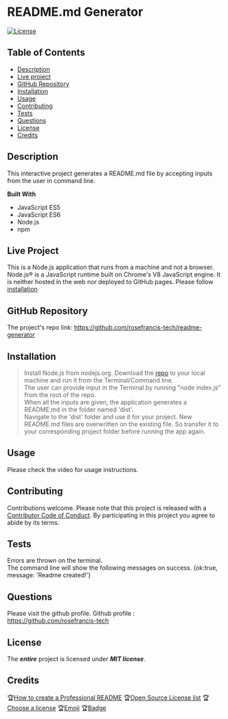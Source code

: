 
# README.md Generator
   
[![License](https://img.shields.io/badge/License-MIT-yellow)](https://choosealicense.com/licenses/mit/) 
    
## Table of Contents
* [Description](#Description)
* [Live project](#Live-project)
* [GitHub Repository](#GitHub-Repository)
* [Installation](#Installation)
* [Usage](#Usage)
* [Contributing](#Contributing)
* [Tests](#Tests)
* [Questions](#Questions)
* [License](#License)
* [Credits](#Credits)

## Description 
This interactive project generates a README.md file by accepting inputs from the user in command line.

**Built With**
* JavaScript ES5  
* JavaScript ES6  
* Node.js  
* npm

## Live Project
This is a Node.js application that runs from a machine and not a browser. Node.js® is a JavaScript runtime built on Chrome's V8 JavaScript engine. It is neither hosted in the web nor deployed to GitHub pages. Please follow [installation](#Installation)

## GitHub Repository
The project's repo link: https://github.com/rosefrancis-tech/readme-generator

## Installation
>   Install Node.js from nodejs.org.
>   Download the [repo](https://github.com/rosefrancis-tech/readme-generator) to your local machine and run it from the Terminal/Command line.  
>   The user can provide input in the Terminal by running "node index.js" from the root of the repo.  
>   When all the inputs are given, the application generates a README.md in the folder named 'dist'.  
>   Navigate to the 'dist' folder and use it for your project.
>   New README.md files are overwritten on the existing file. So transfer it to your corresponding project folder before running the app again.

## Usage
Please check the video for usage instructions.

## Contributing
Contributions welcome.
Please note that this project is released with a [Contributor Code of Conduct](https://www.contributor-covenant.org/version/2/0/code_of_conduct/ "contributor-covenant.org"). By participating in this project you agree to abide by its terms.

## Tests
Errors are thrown on the terminal.  
The command line will show the following messages on success. 
    {ok:true, message: 'Readme created!'}

## Questions
Please visit the github profile.
Github profile : https://github.com/rosefrancis-tech

## License   
The ***entire*** project is licensed under ***MIT license***.      
        
## Credits  
:trophy:[How to create a Professional README](./readme-guide.md)
:trophy:[Open Source License list](https://opensource.org/licenses/alphabetical)
:trophy:[Choose a license](https://choosealicense.com/)
:trophy:[Emoji](https://github.com/ikatyang/emoji-cheat-sheet/blob/master/README.md)
:trophy:[Badge](https://img.shields.io)
